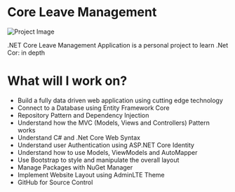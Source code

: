 # Core Leave Management

![Project Image](https://i.ibb.co/RHX1fNX/Leave-Management.png)

.NET Core Leave Management Application is a personal project to learn .Net Cor:  in depth
 
# What will I work on?
- Build a fully data driven web application using cutting edge technology 
- Connect to a Database using Entity Framework Core
- Repository Pattern and Dependency Injection
- Understand how the MVC (Models, Views and Controllers) Pattern works
- Understand C# and .Net Core Web Syntax
- Understand user Authentication using ASP.NET Core Identity
- Understand how to use Models, ViewModels and AutoMapper 
- Use Bootstrap to style and manipulate the overall layout
- Manage Packages with NuGet Manager
- Implement Website Layout using AdminLTE Theme
- GitHub for Source Control
